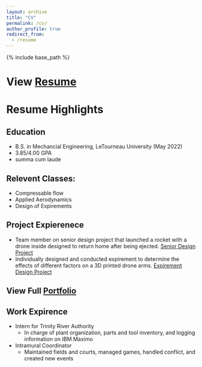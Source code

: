 ```yaml
---
layout: archive
title: "CV"
permalink: /cv/
author_profile: true
redirect_from:
  - /resume
---
```


{% include base_path %}

View [Resume](https://camden-carroll.github.io/files/resume.pdf)
=====

Resume Highlights
=====
## Education
* B.S. in Mechancial Engineering, LeTourneau University (May 2022)
* 3.85/4.00 GPA
* summa cum laude

## Relevent Classes: 
* Compressable flow 
* Applied Aerodynamics 
* Design of Expirements

## Project Expierenece
  * Team member on senior design project that launched a rocket with a drone inside designed to return home after being ejected.  [Senior Design Project](https://camden-carroll.github.io/portfolio/seniordesign)
  * Individually designed and conducted expirement to determine the effects of different factors on a 3D printed drone arms. [Expirement Design Project](https://camden-carroll.github.io/portfolio/expdesign)

## View Full [Portfolio](https://camden-carroll.github.io/portfolio)

## Work Expirence
* Intern for Trinity River Authority
   * In charge of plant organization, parts and tool inventory, and logging information on IBM Maximo
* Intramural Coordinator
   * Maintained fields and courts, managed games, handled conflict, and created new events



 
